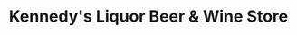 ---
title: "Kennedy's Liquor Beer & Wine Store"
url: /surrey/kennedys-liquor-beer-and-wine-store/
shop: alcohol
---